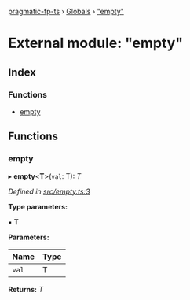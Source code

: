 [pragmatic-fp-ts](../README.md) › [Globals](../globals.md) › ["empty"](_empty_.md)

# External module: "empty"

## Index

### Functions

* [empty](_empty_.md#empty)

## Functions

###  empty

▸ **empty**<**T**>(`val`: T): *T*

*Defined in [src/empty.ts:3](https://github.com/hermann-p/pragmatic-fp-ts/blob/ff16101/src/empty.ts#L3)*

**Type parameters:**

▪ **T**

**Parameters:**

Name | Type |
------ | ------ |
`val` | T |

**Returns:** *T*

